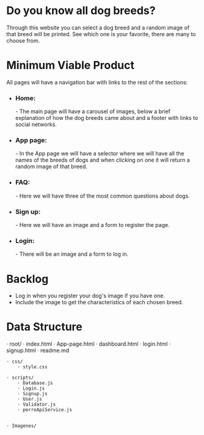<h1>Do you know all dog breeds?</h1>

<p> Through this website you can select a dog breed and a random image of that breed will be printed. See which one is your favorite, there are many to choose from.</p>


<h1>Minimum Viable Product</h1>

All pages will have a navigation bar with links to the rest of the sections:

- <h3>Home:</h3> - The main page will have a carousel of images, below a brief explanation of how the dog breeds came about and a footer with links to social networks.

- <h3>App page:</h3> - In the App page we will have a selector where we will have all the names of the breeds of dogs and when clicking on one it will return a random image of that breed.

- <h3>FAQ:</h3> - Here we will have three of the most common questions about dogs.

- <h3>Sign up:</h3> - Here we will have an image and a form to register the page.

- <h3>Login:</h3> - There will be an image and a form to log in.



<h1>Backlog</h1>

- Log in when you register your dog's image if you have one.
- Include the image to get the characteristics of each chosen breed.


<h1>Data Structure</h1>

· root/
    · index.html
    · App-page.html
    · dashboard.html
    · login.html
    · signup.html
    · readme.md

    · css/
        · style.css

    · scripts/
        · Database.js
        · Login.js
        · Signup.js
        · User.js
        · Validator.js
        · perroApiService.js

    
    · Imagenes/
    